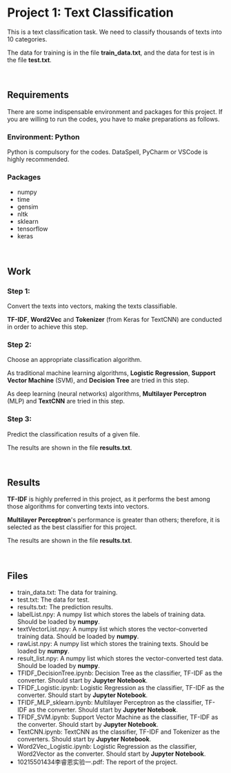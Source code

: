 # Project 1: Text Classification
This is a text classification task. We need to classify thousands of texts into 10 categories.

The data for training is in the file **train_data.txt**, and the data for test is in the file **test.txt**.

&nbsp;

## Requirements

There are some indispensable environment and packages for this project. If you are willing to run the codes, you have to make preparations as follows.

### Environment: Python

Python is compulsory for the codes. DataSpell, PyCharm or VSCode is highly recommended.

### Packages

- numpy
- time
- gensim
- nltk
- sklearn
- tensorflow
- keras

&nbsp;

## Work

### Step 1: 

Convert the texts into vectors, making the texts classifiable.

**TF-IDF**, **Word2Vec** and **Tokenizer** (from Keras for TextCNN) are conducted in order to achieve this step.


### Step 2: 

Choose an appropriate classification algorithm.

As traditional machine learning algorithms, **Logistic Regression**, **Support Vector Machine** (SVM), and **Decision Tree** are tried in this step.

As deep learning (neural networks) algorithms, **Multilayer Perceptron** (MLP) and **TextCNN** are tried in this step.


### Step 3:

Predict the classification results of a given file.

The results are shown in the file **results.txt**.

&nbsp;

## Results

**TF-IDF** is highly preferred in this project, as it performs the best among those algorithms for converting texts into vectors.

**Multilayer Perceptron**'s performance is greater than others; therefore, it is selected as the best classifier for this project.

The results are shown in the file **results.txt**.

&nbsp;

## Files

- train_data.txt: The data for training.
- test.txt: The data for test.
- results.txt: The prediction results.
- labelList.npy: A numpy list which stores the labels of training data. Should be loaded by **numpy**.
- textVectorList.npy: A numpy list which stores the vector-converted training data. Should be loaded by **numpy**.
- rawList.npy: A numpy list which stores the training texts. Should be loaded by **numpy**.
- result_list.npy: A numpy list which stores the vector-converted test data. Should be loaded by **numpy**.
- TFIDF_DecisionTree.ipynb: Decision Tree as the classifier, TF-IDF as the converter. Should start by **Jupyter Notebook**.
- TFIDF_Logistic.ipynb: Logistic Regression as the classifier, TF-IDF as the converter. Should start by **Jupyter Notebook**.
- TFIDF_MLP_sklearn.ipynb: Multilayer Perceptron as the classifier, TF-IDF as the converter. Should start by **Jupyter Notebook**.
- TFIDF_SVM.ipynb: Support Vector Machine as the classifier, TF-IDF as the converter. Should start by **Jupyter Notebook**.
- TextCNN.ipynb: TextCNN as the classifier, TF-IDF and Tokenizer as the converters. Should start by **Jupyter Notebook**.
- Word2Vec_Logistic.ipynb: Logistic Regression as the classifier, Word2Vector as the converter. Should start by **Jupyter Notebook**.
- 10215501434李睿恩实验一.pdf: The report of the project.
